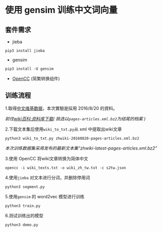 # 使用 gensim 训练中文词向量


## 套件需求

* jieba
```
pip3 install jieba
```
* gensim
```
pip3 install -U gensim
```
* [OpenCC](https://github.com/BYVoid/OpenCC) (简繁转换组件)

## 训练流程

1.取得[中文维基数据](https://dumps.wikimedia.org/zhwiki/20160820/zhwiki-20160820-pages-articles.xml.bz2)，本次實驗是採用 2016/8/20 的資料。

*前往[wiki百科:资料库下载](https://dumps.wikimedia.org/zhwiki/)( 挑选以`pages-articles.xml.bz2`为结尾的档案 )*

2.下载文本集后使用`wiki_to_txt.py`从 xml 中提取出wiki文章

```
python3 wiki_to_txt.py zhwiki-20160820-pages-articles.xml.bz2
```
*本次训练数据集采用发布的最新文本集“zhwiki-latest-pages-articles.xml.bz2”*

3.使用 OpenCC 将wiki文章转换为简体中文
```
opencc -i wiki_texts.txt -o wiki_zh_tw.txt -c s2tw.json
```
4.使用`jieba` 对文本进行分词，并删除停用词
```
python3 segment.py
```
5.使用`gensim` 的 word2vec 模型进行训练
```
python3 train.py
```
6.测试训练出的模型
```
python3 demo.py
```
